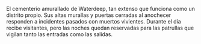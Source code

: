 El cementerio amurallado de Waterdeep, tan extenso que funciona como un distrito propio. Sus altas murallas y puertas cerradas al anochecer responden a incidentes pasados con muertos vivientes. Durante el día recibe visitantes, pero las noches quedan reservadas para las patrullas que vigilan tanto las entradas como las salidas.